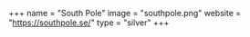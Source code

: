 +++
name = "South Pole"
image = "southpole.png"
website = "https://southpole.se/"
type = "silver"
+++
